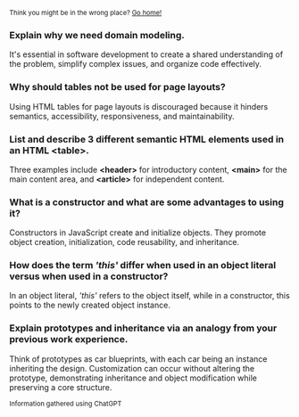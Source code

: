 <sub>Think you might be in the wrong place? [Go home!](../README.md)</sub>




### Explain why we need domain modeling.

 It's essential in software development to create a shared understanding of the problem, simplify complex issues, and organize code effectively.

### Why should tables not be used for page layouts?

 Using HTML tables for page layouts is discouraged because it hinders semantics, accessibility, responsiveness, and maintainability.

### List and describe 3 different semantic HTML elements used in an HTML \<table>.

Three examples include __\<header>__ for introductory content, __\<main>__ for the main content area, and __\<article>__ for independent content.

### What is a constructor and what are some advantages to using it?

Constructors in JavaScript create and initialize objects. They promote object creation, initialization, code reusability, and inheritance.

### How does the term _'this'_ differ when used in an object literal versus when used in a constructor?


In an object literal, _'this'_ refers to the object itself, while in a constructor, this points to the newly created object instance.

### Explain prototypes and inheritance via an analogy from your previous work experience.

Think of prototypes as car blueprints, with each car being an instance inheriting the design. Customization can occur without altering the prototype, demonstrating inheritance and object modification while preserving a core structure.
 
 <sub>Information gathered using ChatGPT</sub>